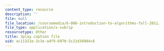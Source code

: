 ```yaml
---
content_type: resource
description: ''
file: null
file_location: /coursemedia/6-006-introduction-to-algorithms-fall-2011/ac11321e3c3ea4f969705c21d34984c8_jZbkToeNK2g.srt
file_type: application/x-subrip
resourcetype: Other
title: 3play caption file
uid: ac11321e-3c3e-a4f9-6970-5c21d34984c8
---
```

